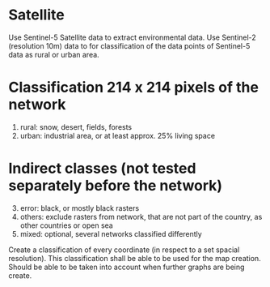 # Satellite
Use Sentinel-5 Satellite data to extract environmental data. 
Use Sentinel-2 (resolution 10m) data to for classification of the data points of Sentinel-5 data as rural or urban area.


# Classification 214 x 214 pixels of the network
1. rural: snow, desert, fields, forests
2. urban: industrial area, or at least approx. 25% living space

# Indirect classes (not tested separately before the network)
3. error: black, or mostly black rasters
4. others: exclude rasters from network, that are not part of the country, as other countries or open sea
5. mixed: optional, several networks classified differently

Create a classification of every coordinate (in respect to a set spacial resolution).
This classification shall be able to be used for the map creation. Should be able to 
be taken into account when further graphs are being create.  
